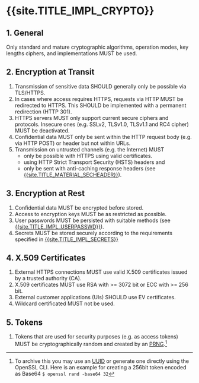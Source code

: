 <title>{{site.TITLE_IMPL_CRYPTO}</title>

# {{site.TITLE_IMPL_CRYPTO}}

## 1. General

Only standard and mature cryptographic algorithms, operation modes, key lengths ciphers, and implementations MUST be used.

## 2. Encryption at Transit

1. Transmission of sensitive data SHOULD generally only be possible via TLS/HTTPS.
2. In cases where access requires HTTPS, requests via HTTP MUST be redirected to HTTPS. This SHOULD be implemented with a permanent redirection (HTTP 301).
3. HTTPS servers MUST only support current secure ciphers and protocols. Insecure ones (e.g. SSLv2, TLSv1.0, TLSv1.1 and RC4 cipher) MUST be deactivated.
4. Confidential data MUST only be sent within the HTTP request body (e.g. via HTTP POST) or header but not within URLs.
5. Transmission on untrusted channels (e.g. the Internet) MUST
    - only be possible with HTTPS using valid certificates.
    - using HTTP Strict Transport Security (HSTS) headers and
    - only be sent with anti-caching response headers (see [{{site.TITLE_MATERIAL_SECHEADER}}]({{site.URL_MATERIAL_SECHEADER}})).

## 3. Encryption at Rest
1. Confidential data MUST be encrypted before stored.
2. Access to encryption keys MUST be as restricted as possible.
3. User passwords MUST be persisted with suitable methods (see [{{site.TITLE_IMPL_USERPASSWD}}]({{site.URL_IMPL_USERPASSWD}})).
4. Secrets MUST be stored securely according to the requirements specified in [{{site.TITLE_IMPL_SECRETS}}]({{site.URL_IMPL_SECRETS}})

## 4. X.509 Certificates
1. External HTTPS connections MUST use valid X.509 certificates issued by a trusted authority (CA).
2. X.509 certificates MUST use RSA with >= 3072 bit or ECC with >= 256 bit.
3. External customer applications (UIs) SHOULD use EV certificates.
4. Wildcard certificated MUST not be used.

## 5. Tokens
1. Tokens that are used for security purposes (e.g. as access tokens) MUST be cryptographically random and created by an [PRNG](https://en.wikipedia.org/wiki/Pseudorandom_number_generator).[^1]

[^1]: To archive this you may use an [UUID](https://en.wikipedia.org/wiki/Universally_unique_identifier) or generate one directly using the OpenSSL CLI. Here is an example for creating a 256bit token encoded as Base64 `$ openssl rand -base64 32` 
